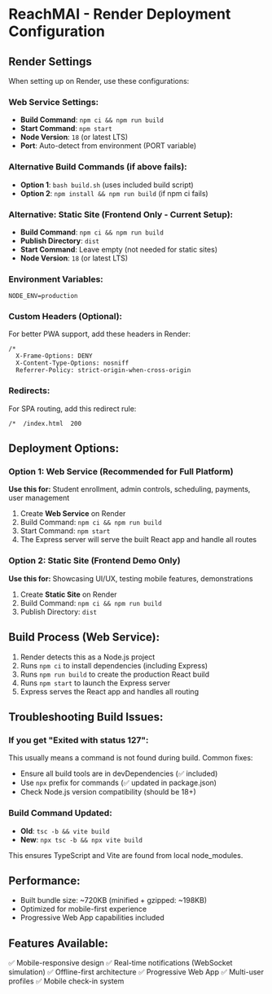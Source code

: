 # ReachMAI - Render Deployment Configuration

## Render Settings

When setting up on Render, use these configurations:

### Web Service Settings:
- **Build Command**: `npm ci && npm run build`
- **Start Command**: `npm start`
- **Node Version**: `18` (or latest LTS)
- **Port**: Auto-detect from environment (PORT variable)

### Alternative Build Commands (if above fails):
- **Option 1**: `bash build.sh` (uses included build script)
- **Option 2**: `npm install && npm run build` (if npm ci fails)

### Alternative: Static Site (Frontend Only - Current Setup):
- **Build Command**: `npm ci && npm run build`
- **Publish Directory**: `dist`
- **Start Command**: Leave empty (not needed for static sites)
- **Node Version**: `18` (or latest LTS)

### Environment Variables:
```
NODE_ENV=production
```

### Custom Headers (Optional):
For better PWA support, add these headers in Render:
```
/*
  X-Frame-Options: DENY
  X-Content-Type-Options: nosniff
  Referrer-Policy: strict-origin-when-cross-origin
```

### Redirects:
For SPA routing, add this redirect rule:
```
/*  /index.html  200
```

## Deployment Options:

### Option 1: Web Service (Recommended for Full Platform)
**Use this for:** Student enrollment, admin controls, scheduling, payments, user management

1. Create **Web Service** on Render
2. Build Command: `npm ci && npm run build`
3. Start Command: `npm start`
4. The Express server will serve the built React app and handle all routes

### Option 2: Static Site (Frontend Demo Only)
**Use this for:** Showcasing UI/UX, testing mobile features, demonstrations

1. Create **Static Site** on Render  
2. Build Command: `npm ci && npm run build`
3. Publish Directory: `dist`

## Build Process (Web Service):
1. Render detects this as a Node.js project
2. Runs `npm ci` to install dependencies (including Express)
3. Runs `npm run build` to create the production React build  
4. Runs `npm start` to launch the Express server
5. Express serves the React app and handles all routing

## Troubleshooting Build Issues:

### If you get "Exited with status 127":
This usually means a command is not found during build. Common fixes:
- Ensure all build tools are in devDependencies (✅ included)
- Use `npx` prefix for commands (✅ updated in package.json)
- Check Node.js version compatibility (should be 18+)

### Build Command Updated:
- **Old**: `tsc -b && vite build`
- **New**: `npx tsc -b && npx vite build`

This ensures TypeScript and Vite are found from local node_modules.

## Performance:
- Built bundle size: ~720KB (minified + gzipped: ~198KB)
- Optimized for mobile-first experience
- Progressive Web App capabilities included

## Features Available:
✅ Mobile-responsive design
✅ Real-time notifications (WebSocket simulation)
✅ Offline-first architecture
✅ Progressive Web App
✅ Multi-user profiles
✅ Mobile check-in system